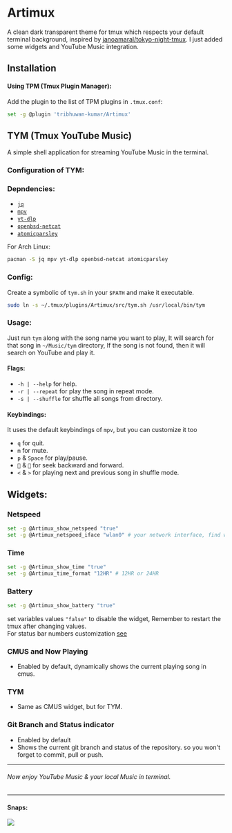 # Artimux
A clean dark transparent theme for tmux which respects your default terminal background, inspired by [janoamaral/tokyo-night-tmux](https://github.com/janoamaral/tokyo-night-tmux). I just added some widgets and YouTube
Music integration.

## Installation

#### Using TPM (Tmux Plugin Manager):
Add the plugin to the list of TPM plugins in `.tmux.conf`:

```bash
set -g @plugin 'tribhuwan-kumar/Artimux'
```
## TYM (Tmux YouTube Music)
A simple shell application for streaming YouTube Music in the terminal.

### Configuration of TYM:
### Depndencies:
- [`jq`](https://jqlang.github.io/jq/download/)
- [`mpv`](https://mpv.io/installation/)
- [`yt-dlp`](https://github.com/yt-dlp/yt-dlp/wiki/Installation)
- [`openbsd-netcat`](https://ftp.netbsd.org/pub/pkgsrc/current/pkgsrc/net/netcat-openbsd/index.html)
- [`atomicparsley`](https://github.com/wez/atomicparsley#install)

For Arch Linux:
```bash
pacman -S jq mpv yt-dlp openbsd-netcat atomicparsley
```
### Config:
Create a symbolic of `tym.sh` in your `$PATH` and make it executable.
```bash
sudo ln -s ~/.tmux/plugins/Artimux/src/tym.sh /usr/local/bin/tym
```

### Usage:
Just run `tym` along with the song name you want to play, It will search for that song in `~/Music/tym` directory, If the song is not found, then
it will search on YouTube and play it.
#### Flags:
- `-h | --help` for help.
- `-r | --repeat` for play the song in repeat mode.
- `-s | --shuffle` for shuffle all songs from directory.

#### Keybindings:
It uses the default keybindings of `mpv`, but you can customize it too
- `q` for quit.
- `m` for mute.
- `p` & `Space` for play/pause.
- `` & `` for seek backward and forward.
- `<` & `>` for playing next and previous song in shuffle mode.

## Widgets:
### Netspeed
```bash
set -g @Artimux_show_netspeed "true"
set -g @Artimux_netspeed_iface "wlan0" # your network interface, find with ip link
```

### Time
```bash
set -g @Artimux_show_time "true"
set -g @Artimux_time_format "12HR" # 12HR or 24HR
```

### Battery
```bash
set -g @Artimux_show_battery "true"
```
set variables values `"false"` to disable the widget, Remember to restart the tmux after changing values.
<br>
For status bar numbers customization [see](https://github.com/janoamaral/tokyo-night-tmux#the-styles)
### CMUS and Now Playing
- Enabled by default, dynamically shows the current playing song in cmus.

### TYM
- Same as CMUS widget, but for TYM.

### Git Branch and Status indicator
- Enabled by default
- Shows the current git branch and status of the repository. so you won't forget to commit, pull or push.

<hr>

###### Now enjoy YouTube Music & your local Music in terminal.

<hr>

#### Snaps:

<img src="https://github.com/tribhuwan-kumar/Artimux/assets/118052427/ec3a6901-232e-442c-81f9-1578bf489179" />

